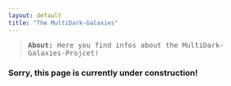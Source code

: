 ```yaml
---
layout: default
title: "The MultiDark-Galaxies"
---
```


<blockquote>
	<tt><b>About: </b>Here you find infos about the MultiDark-Galaxies-Projcet!</tt>										     
</blockquote>

<h3>Sorry, this page is currently under construction!</h3>

<div id="container1" style="width=50%; display:inline-block; text-align:center; margin:3em"><i class='fas fa-drafting-compass fa-10x'></i></div>
